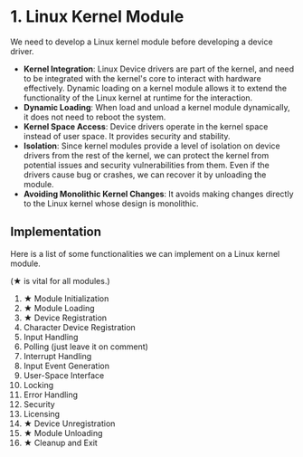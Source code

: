 # 1. Linux Kernel Module
We need to develop a Linux kernel module before developing a device driver.

* **Kernel Integration**: Linux Device drivers are part of the kernel, and need to be integrated with the kernel's core to interact with hardware effectively. Dynamic loading on a kernel module allows it to extend the functionality of the Linux kernel at runtime for the interaction.
* **Dynamic Loading**: When load and unload a kernel module dynamically, it does not need to reboot the system.
* **Kernel Space Access**: Device drivers operate in the kernel space instead of user space. It provides security and stability.
* **Isolation**: Since kernel modules provide a level of isolation on device drivers from the rest of the kernel, we can protect the kernel from potential issues and security vulnerabilities from them. Even if the drivers cause bug or crashes, we can recover it by unloading the module.
* **Avoiding Monolithic Kernel Changes**: It avoids making changes directly to the Linux kernel whose design is monolithic.

## Implementation
Here is a list of some functionalities we can implement on a Linux kernel module.

(★ is vital for all modules.)

1. ★ Module Initialization
2. ★ Module Loading
3. ★ Device Registration
4. Character Device Registration
5. Input Handling
6. Polling (just leave it on comment)
7. Interrupt Handling
8. Input Event Generation
9. User-Space Interface
10. Locking
11. Error Handling
12. Security
13. Licensing
14. ★ Device Unregistration
15. ★ Module Unloading
16. ★ Cleanup and Exit
